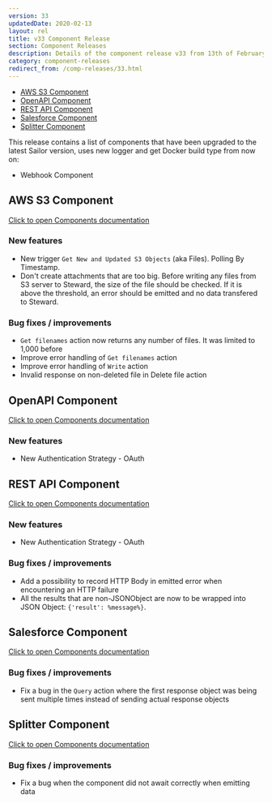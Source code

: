 ```yaml
---
version: 33
updatedDate: 2020-02-13
layout: rel
title: v33 Component Release
section: Component Releases
description: Details of the component release v33 from 13th of February 2020
category: component-releases
redirect_from: /comp-releases/33.html
---
```


*   [AWS S3 Component](#aws-s3-component)
*   [OpenAPI Component](#openapi-component)
*   [REST API Component](#rest-api-component)
*   [Salesforce Component](#salesforce-component)
*   [Splitter Component](#splitter-component)

This release contains a list of components that have been upgraded to the latest Sailor version, uses new logger and get Docker build type from now on:

*   Webhook Component

## AWS S3 Component

[Click to open Components documentation](/components/aws-s3/)

### New features

* New trigger `Get New and Updated S3 Objects` (aka Files). Polling By Timestamp.
* Don't create attachments that are too big. Before writing any files from S3 server to Steward, the size of the file should be checked. If it is above the threshold, an error should be emitted and no data transfered to Steward.

### Bug fixes / improvements

* `Get filenames` action now returns any number of files. It was limited to 1,000 before
* Improve error handling of `Get filenames` action
* Improve error handling of `Write` action
* Invalid response on non-deleted file in Delete file action

## OpenAPI Component

[Click to open Components documentation](/components/open-api/)

### New features

* New Authentication Strategy - OAuth

## REST API Component

[Click to open Components documentation](/components/rest-api/)

### New features

* New Authentication Strategy - OAuth

### Bug fixes / improvements

* Add a possibility to record HTTP Body in emitted error when encountering an HTTP failure
* All the results that are non-JSONObject are now to be wrapped into JSON Object: `{'result': %message%}`.

## Salesforce Component

[Click to open Components documentation](/components/salesforce/)

### Bug fixes / improvements

* Fix a bug in the `Query` action where the first response object was being sent multiple times instead of sending actual response objects

## Splitter Component

[Click to open Components documentation](/components/splitter/)

### Bug fixes / improvements

* Fix a bug when the component did not await correctly when emitting data

